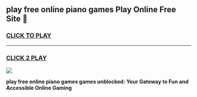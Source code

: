 
## play free online piano games Play Online Free Site 👋
<h3>
<a href="https://download.freeplayer.one?title=play_free_online_piano_games&ref=21F">CLICK TO PLAY</a></h3>
<hr>

<h3>
<a href="https://download.freeplayer.one?title=play_free_online_piano_games&ref=21F">CLICK 2 PLAY</a>
  
</h3>

<a href="https://download.freeplayer.one?title=play_free_online_piano_games&ref=21F"><img src="https://cdnb.artstation.com/p/assets/images/images/032/539/853/original/anto-thomas-button-gif.gif"></a>


**play free online piano games games unblocked: Your Gateway to Fun and Accessible Online Gaming**
